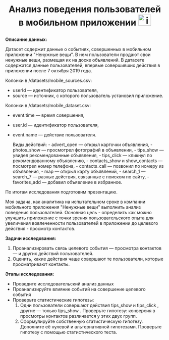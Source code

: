 # <p style="text-align: center;">Анализ поведения пользователей в мобильном приложении <img src="https://img.icons8.com/color/48/member-skin-type-7.png" alt="image" width="40" height="35">
</p>

**Описание данных:**

Датасет содержит данные о событиях, совершенных в мобильном приложении
"Ненужные вещи". В нем пользователи продают свои ненужные вещи, размещая их на доске объявлений.
В датасете содержатся данные пользователей, впервые совершивших действия в
приложении после 7 октября 2019 года.

Колонки в /datasets/mobile_sources.csv:
- userId — идентификатор пользователя,
- source — источник, с которого пользователь установил приложение.
    
Колонки в /datasets/mobile_dataset.csv:
- event.time — время совершения,
- user.id — идентификатор пользователя,
- event.name — действие пользователя.
    
    Виды действий:
        - advert_open — открыл карточки объявления,
        - photos_show — просмотрел фотографий в объявлении,
        - tips_show — увидел рекомендованные объявления,
        - tips_click — кликнул по рекомендованному объявлению,
        - contacts_show и show_contacts — посмотрел номер телефона,
        - contacts_call — позвонил по номеру из объявления,
        - map — открыл карту объявлений,
        - search_1 — search_7 — разные действия, связанные с поиском по сайту,
        - favorites_add — добавил объявление в избранное.
        
По итогам исследования подготовим презентацию.

Моя задача, как аналитика на испытательном сроке в компании мобильного приложения "Ненужные вещи" выполнить анализ поведения пользователей. 
Основная цель - определить как можно улучшить приложение с точки зрения пользовательского опыта для увеличения вовлеченности пользователей в приложении до целевого действия - просмотр контактов.

**Задачи исследования:**
1. Проанализировать связь целевого события — просмотра контактов — и других действий пользователей.
2. Оценить, какие действия чаще совершают те пользователи, которые просматривают контакты.

**Этапы исследования:**
- Проведите исследовательский анализ данных
- Проанализируйте влияние событий на совершение целевого события
- Проверьте статистические гипотезы:
    1. Одни пользователи совершают действия tips_show и tips_click , другие — только tips_show . Проверьте гипотезу: конверсия в просмотры контактов различается у этих двух групп.
    2. Сформулируйте собственную статистическую гипотезу. Дополните её нулевой и альтернативной гипотезами. Проверьте гипотезу с помощью статистического теста.
